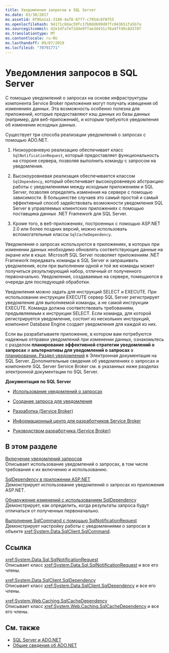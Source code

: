 ```yaml
---
title: Уведомления запросов в SQL Server
ms.date: 03/30/2017
ms.assetid: 0f0ba1a1-3180-4af8-87f7-c795dc8f8f55
ms.openlocfilehash: 94171c8dac59fc17b0dd699d87fc043651fa5b7a
ms.sourcegitcommit: d2e1dfa7ef2d4e9ffae3d431cf6a4ffd9c8d378f
ms.translationtype: MT
ms.contentlocale: ru-RU
ms.lasthandoff: 09/07/2019
ms.locfileid: "70791771"
---
```

# <a name="query-notifications-in-sql-server"></a>Уведомления запросов в SQL Server
С помощью уведомлений о запросах на основе инфраструктуры компонента Service Broker приложения могут получать извещения об изменениях данных. Эта возможность особенно полезна для приложений, которые предоставляют кэш данных из базы данных (например, для веб-приложений), и которым требуются уведомления об изменении исходных данных.  
  
 Существует три способа реализации уведомлений о запросах с помощью ADO.NET.  
  
1. Низкоуровневую реализацию обеспечивает класс `SqlNotificationRequest`, который предоставляет функциональность на стороне сервера, позволяя выполнить команду с запросом на уведомления.  
  
2. Высокоуровневая реализация обеспечивается классом `SqlDependency`, который обеспечивает высокоуровневую абстракцию работы с уведомлениями между исходным приложением и SQL Server, позволяя определять изменения на сервере с помощью зависимости. В большинстве случаев это самый простой и самый эффективный способ задействовать возможности уведомления SQL Server в управляемых клиентских приложениях с помощью поставщика данных .NET Framework для SQL Server.  
  
3. Кроме того, в веб-приложениях, построенных с помощью ASP.NET 2.0 или более поздних версий, можно использовать вспомогательные классы `SqlCacheDependency`.  
  
 Уведомления о запросах используются в приложениях, в которых при изменении данных необходимо обновлять соответствующие данные на экране или в кэше. Microsoft SQL Server позволяет приложениям .NET Framework передавать команды в SQL Server и запрашивать уведомления, если при выполнении одной и той же команды может получиться результирующий набор, отличный от полученного первоначально. Уведомления, создаваемые на сервере, помещаются в очереди для последующей обработки.  
  
 Уведомления можно задать для инструкций SELECT и EXECUTE. При использовании инструкции EXECUTE сервер SQL Server регистрирует уведомление для выполняемой команды, а не самой инструкции EXECUTE. Команда должна соответствовать требованиям, предъявляемым к инструкции SELECT. Если команда, для которой регистрируется уведомление, состоит из нескольких инструкций, компонент Database Engine создает уведомления для каждой из них.  
  
 Если вы разрабатываете приложение, в котором вам потребуются надежные отправки уведомлений при изменении данных, ознакомьтесь с разделом **планирование эффективной стратегии уведомлений о запросах** и **альтернативы для уведомлений о запросах** в [планировании. Раздел уведомлений](https://go.microsoft.com/fwlink/?LinkId=211984) в Электронная документация на SQL Server. Дополнительные сведения об уведомлениях о запросах и компоненте SQL Server Service Broker см. в указанных ниже разделах электронной документации по SQL Server.  
  
 **Документация по SQL Server**  
  
- [Использование уведомлений о запросах](https://docs.microsoft.com/previous-versions/sql/sql-server-2008-r2/ms175110(v=sql.105))  
  
- [Создание запроса для уведомления](https://docs.microsoft.com/previous-versions/sql/sql-server-2008-r2/ms181122(v=sql.105))  
  
- [Разработка (Service Broker)](https://docs.microsoft.com/previous-versions/sql/sql-server-2008-r2/bb522889(v=sql.105))  
  
- [Информационный центр для разработчиков Service Broker](https://docs.microsoft.com/previous-versions/sql/sql-server-2008-r2/ms166100(v=sql.105))  
  
- [Руководством разработчика (Service Broker)](https://docs.microsoft.com/previous-versions/sql/sql-server-2008-r2/bb522908(v=sql.105))  
  
## <a name="in-this-section"></a>В этом разделе  
 [Включение уведомлений запросов](enabling-query-notifications.md)  
 Описывает использование уведомлений о запросах, в том числе требования к их включению и использованию.  
  
 [SqlDependency в приложении ASP.NET](sqldependency-in-an-aspnet-app.md)  
 Демонстрирует использование уведомлений о запросах из приложения ASP.NET.  
  
 [Обнаружение изменений с использованием SqlDependency](detecting-changes-with-sqldependency.md)  
 Демонстрирует, как определить, когда результаты запроса будут отличаться от полученных первоначально.  
  
 [Выполнение SqlCommand с помощью SqlNotificationRequest](sqlcommand-execution-with-a-sqlnotificationrequest.md)  
 Демонстрирует настройку работы с уведомлениями о запросах в объекте <xref:System.Data.SqlClient.SqlCommand>.  
  
## <a name="reference"></a>Ссылка  
 <xref:System.Data.Sql.SqlNotificationRequest>  
 Описывает класс <xref:System.Data.Sql.SqlNotificationRequest> и все его члены.  
  
 <xref:System.Data.SqlClient.SqlDependency>  
 Описывает класс <xref:System.Data.SqlClient.SqlDependency> и все его члены.  
  
 <xref:System.Web.Caching.SqlCacheDependency>  
 Описывает класс <xref:System.Web.Caching.SqlCacheDependency> и все его члены.  
  
## <a name="see-also"></a>См. также

- [SQL Server и ADO.NET](index.md)
- [Общие сведения об ADO.NET](../ado-net-overview.md)
